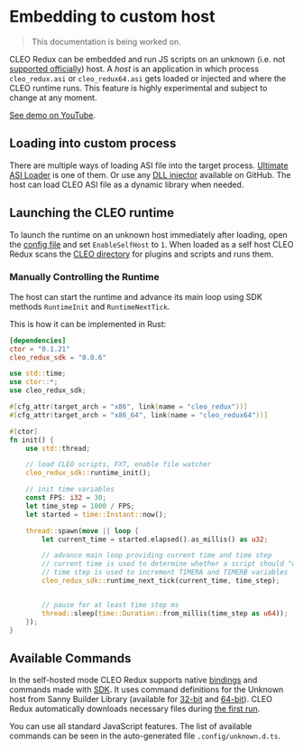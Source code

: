 # Embedding to custom host

> This documentation is being worked on.

CLEO Redux can be embedded and run JS scripts on an unknown (i.e. not [supported officially](./introduction.md#supported-releases)) host. A *host* is an application in which process `cleo_redux.asi` or `cleo_redux64.asi` gets loaded or injected and where the CLEO runtime runs. This feature is highly experimental and subject to change at any moment.

[See demo on YouTube](https://www.youtube.com/watch?v=rk2LvDt7UkI).

## Loading into custom process

There are multiple ways of loading ASI file into the target process. [Ultimate ASI Loader](https://github.com/ThirteenAG/Ultimate-ASI-Loader/releases) is one of them. Or use any [DLL injector](https://github.com/search?q=dll+injector) available on GitHub. The host can load CLEO ASI file as a dynamic library when needed.

## Launching the CLEO runtime

To launch the runtime on an unknown host immediately after loading, open the [config file](./config.md) and set `EnableSelfHost` to `1`. When loaded as a self host CLEO Redux scans the [CLEO directory](./cleo-directory.md) for plugins and scripts and runs them.

### Manually Controlling the Runtime

The host can start the runtime and advance its main loop using SDK methods `RuntimeInit` and `RuntimeNextTick`.

This is how it can be implemented in Rust:

```toml
[dependencies]
ctor = "0.1.21"
cleo_redux_sdk = "0.0.6"
```

```rust
use std::time;
use ctor::*;
use cleo_redux_sdk;

#[cfg_attr(target_arch = "x86", link(name = "cleo_redux"))]
#[cfg_attr(target_arch = "x86_64", link(name = "cleo_redux64"))]

#[ctor]
fn init() {
    use std::thread;

    // load CLEO scripts, FXT, enable file watcher
    cleo_redux_sdk::runtime_init();

    // init time variables
    const FPS: i32 = 30;
    let time_step = 1000 / FPS;
    let started = time::Instant::now();

    thread::spawn(move || loop {
        let current_time = started.elapsed().as_millis() as u32;

        // advance main loop providing current time and time step
        // current time is used to determine whether a script should "wake up" after wait command
        // time step is used to increment TIMERA and TIMERB variables
        cleo_redux_sdk::runtime_next_tick(current_time, time_step);


        // pause for at least time step ms
        thread::sleep(time::Duration::from_millis(time_step as u64));
    });
}
```

## Available Commands

In the self-hosted mode CLEO Redux supports native [bindings](./js-bindings.md) and commands made with [SDK](./using-sdk.md). It uses command definitions for the Unknown host from Sanny Builder Library (available for [32-bit](https://library.sannybuilder.com/#/unknown_x86) and [64-bit](https://library.sannybuilder.com/#/unknown_x64)). CLEO Redux automatically downloads necessary files during [the first run](./prerequisites.md).

You can use all standard JavaScript features. The list of available commands can be seen in the auto-generated file `.config/unknown.d.ts`.